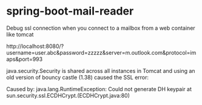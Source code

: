# spring-boot-mail-reader
Debug ssl connection when you connect to a mailbox from a web container like tomcat

http://localhost:8080/?username=user.abc&password=zzzzz&server=m.outlook.com&protocol=imaps&port=993


java.security.Security is shared across all instances in Tomcat and using an old version of bouncy castle (1.38) caused the SSL error:

Caused by: java.lang.RuntimeException: Could not generate DH keypair
        at sun.security.ssl.ECDHCrypt.<init>(ECDHCrypt.java:80)
